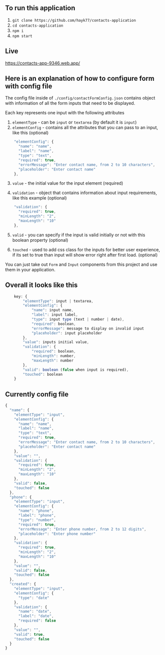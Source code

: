 ## To run this application

1. `git clone https://github.com/hayk77/contacts-application`
2. `cd contacts-application`
3. `npm i`
4. `npm start`

## Live

https://contacts-app-9346.web.app/

## Here is an explanation of how to configure form with config file

The config file inside of `./config/contactFormConfig.json` contains object with information of all the form inputs that need to be displayed.

Each key represents one input with the following attributes

1. `elementType` - can be `input` or `textarea` (by default it is `input`)
2. `elementConfig` - contains all the attributes that you can pass to an input, like this (optional)

```javascript
    "elementConfig": {
      "name": "name",
      "label": "name",
      "type": "text",
      "required": true,
      "errorMessage": "Enter contact name, from 2 to 10 characters",
      "placeholder": "Enter contact name"
    },
```

3. `value` - the initial value for the input element (required)

4. `validation` - object that contains information about input requirements, like this example (optional)

```javascript
    "validation": {
      "required": true,
      "minLength": "2",
      "maxLength": "10"
    },
```

5. `valid` - you can specify if the input is valid initially or not with this boolean property (optional)

6. `touched` - used to add css class for the inputs for better user experience, if its set to true than input will show error right after first load. (optional)

You can just take out `Form` and `Input` components from this project and use them in your application.

## Overall it looks like this

```javascript
    key: {
        "elementType": input | textarea,
        "elementConfig": {
            "name": input name,
            "label": input label,
            "type": input type (text | number | date),
            "required": boolean,
            "errorMessage": message to display on invalid input
            "placeholder": input placeholder
        },
        "value": inputs initial value,
        "validation": {
            "required": boolean,
            "minLength": number,
            "maxLength": number
        },
        "valid": boolean (false when input is required),
        "touched": boolean
    }
```

## Currently config file

```javascript
{
  "name": {
    "elementType": "input",
    "elementConfig": {
      "name": "name",
      "label": "name",
      "type": "text",
      "required": true,
      "errorMessage": "Enter contact name, from 2 to 10 characters",
      "placeholder": "Enter contact name"
    },
    "value": "",
    "validation": {
      "required": true,
      "minLength": "2",
      "maxLength": "10"
    },
    "valid": false,
    "touched": false
  },
  "phone": {
    "elementType": "input",
    "elementConfig": {
      "name": "phone",
      "label": "phone",
      "type": "number",
      "required": true,
      "errorMessage": "Enter phone number, from 2 to 12 digits",
      "placeholder": "Enter phone number"
    },
    "validation": {
      "required": true,
      "minLength": "2",
      "maxLength": "10"
    },
    "value": "",
    "valid": false,
    "touched": false
  },
  "created": {
    "elementType": "input",
    "elementConfig": {
      "type": "date"
    },
    "validation": {
      "name": "date",
      "label": "date",
      "required": false
    },
    "value": "",
    "valid": true,
    "touched": false
  }
}

```

